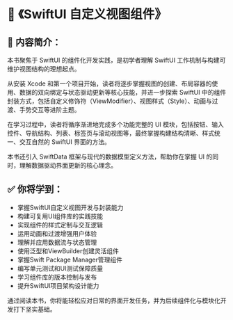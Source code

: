 # 📘 《SwiftUI 自定义视图组件》

## 📖 内容简介：

本书聚焦于 SwiftUI 的组件化开发实践，是初学者理解 SwiftUI 工作机制与构建可维护视图结构的理想起点。

从安装 Xcode 和第一个项目开始，读者将逐步掌握视图的创建、布局容器的使用、数据的双向绑定与状态驱动更新等核心技能，并进一步探索 SwiftUI 中的组件封装方式，包括自定义修饰符（ViewModifier）、视图样式（Style）、动画与过渡、手势交互等进阶主题。

在学习过程中，读者将循序渐进地完成多个功能完整的 UI 模块，包括按钮、输入控件、导航结构、列表、标签页与滚动视图等，最终掌握构建结构清晰、样式统一、交互自然的 SwiftUI 界面的方法。

本书还引入 SwiftData 框架与现代的数据模型定义方法，帮助你在掌握 UI 的同时，理解数据驱动界面更新的核心理念。

## ✅ 你将学到：
- 掌握SwiftUI自定义视图开发与封装能力
- 构建可复用UI组件库的实践技能
- 实现组件的样式定制与交互逻辑
- 运用动画和过渡增强用户体验
- 理解并应用数据流与状态管理
- 使用泛型和ViewBuilder创建灵活组件
- 掌握Swift Package Manager管理组件
- 编写单元测试和UI测试保障质量
- 学习组件库的版本控制与发布
- 提升SwiftUI项目架构设计能力

通过阅读本书，你将能轻松应对日常的界面开发任务，并为后续组件化与模块化开发打下坚实基础。
